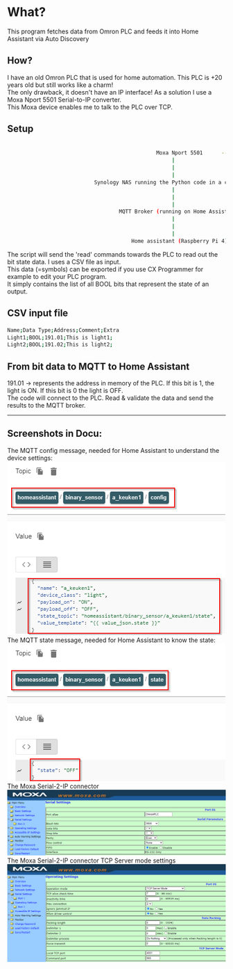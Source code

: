 # What?
This program fetches data from Omron PLC and feeds it into Home Assistant via Auto Discovery

## How?

I have an old Omron PLC that is used for home automation. This PLC is +20 years old but still works like a charm!  
The only drawback, it doesn't have an IP interface! As a solution I use a Moxa Nport 5501 Serial-to-IP converter.  
This Moxa device enables me to talk to the PLC over TCP.  

## Setup
```bash

                                                Moxa Nport 5501      -------->   Omron PLC C200H
                                                     |
                                                     |
                                                     |
                            Synology NAS running the Python code in a cronjob <----- CSV file as input.
                                                     |
                                                     |
                                                     |
                                    MQTT Broker (running on Home Assistant)
                                                     |
                                                     |
                                                     |                                                                                                 
                                        Home assistant (Raspberry Pi 4)                                      

```
The script will send the 'read' commands towards the PLC to read out the bit state data. I uses a CSV file as input.  
This data (=symbols) can be exported if you use CX Programmer for example to edit your PLC program.  
It simply contains the list of all BOOL bits that represent the state of an output.  

## CSV input file

```bash
Name;Data Type;Address;Comment;Extra
Light1;BOOL;191.01;This is light1;
Light2;BOOL;191.02;This is light2;
```

## From bit data to MQTT to Home Assistant
191.01 -> represents the address in memory of the PLC. If this bit is 1, the light is ON. If this bit is 0 the light is OFF.  
The code will connect to the PLC. Read & validate the data and send the results to the MQTT broker.  

***

## Screenshots in Docu:
The MQTT config message, needed for Home Assistant to understand the device settings:  
![Screenshot MQTT config message](Docu/mqtt_1.png)  
The MQTT state message, needed for Home Assistant to know the state:  
![Screenshot MQTT state message](Docu/mqtt_2.png)  
The Moxa Serial-2-IP connector  
![Screenshot showing the Moxa TCP Server mode settings](Docu/moxa_settings_serial_for_omron_plc.png)  
The Moxa Serial-2-IP connector  TCP Server mode settings  
![Screenshot showing the Moxa TCP Server mode settings](Docu/moxa_settings_serial_for_omron_plc_tcp_server_mode.png)  


